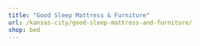 ```yaml
---
title: "Good Sleep Mattress & Furniture"
url: /kansas-city/good-sleep-mattress-and-furniture/
shop: bed
---
```

